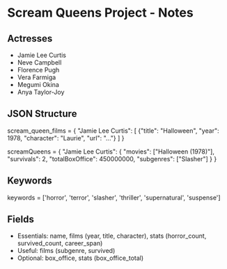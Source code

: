 # Scream Queens Project - Notes

## Actresses
- Jamie Lee Curtis
- Neve Campbell
- Florence Pugh
- Vera Farmiga
- Megumi Okina
- Anya Taylor-Joy

## JSON Structure
scream_queen_films = {
    "Jamie Lee Curtis": [
        {"title": "Halloween", "year": 1978, "character": "Laurie", "url": "..."}
    ]
}

screamQueens = {
    "Jamie Lee Curtis": {
        "movies": ["Halloween (1978)"],
        "survivals": 2,
        "totalBoxOffice": 450000000,
        "subgenres": ["Slasher"]
    }
}

## Keywords
keywords = ['horror', 'terror', 'slasher', 'thriller', 'supernatural', 'suspense']

## Fields
- Essentials: name, films (year, title, character), stats (horror_count, survived_count, career_span)
- Useful: films (subgenre, survived)
- Optional: box_office, stats (box_office_total)
